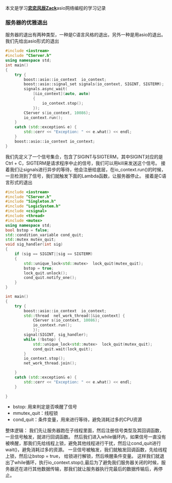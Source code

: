 本文是学习[**恋恋风辰Zack**](https://space.bilibili.com/271469206)asio网络编程的学习记录
### 服务器的优雅退出
服务器的退出有两种类型，一种是C语言风格的退出，另外一种是用asio的退出。
我们先给出asio形式的退出
```cpp
#include <iostream>
#include "CServer.h"
using namespace std;
int main()
{
	try {
		boost::asio::io_context  io_context;
		boost::asio::signal_set signals(io_context, SIGINT, SIGTERM);
		signals.async_wait(
			[&io_context](auto, auto)
			{
				io_context.stop();
			});
		CServer s(io_context, 10086);
		io_context.run();
	}
	catch (std::exception& e) {
		std::cerr << "Exception: " << e.what() << endl;
	}
	boost::asio::io_context io_context;
}
```
我们先定义了一个信号集合，包含了SIGINT与SIGTERM，其中SIGINT对应的是Ctrl + C，SIGTERM是请求程序中止的信号，我们可以用kill来发送这个信号。
接着我们让signals进行异步的等待，他会注册给底层，在io_context.run()的时候，一旦检测到了信号，我们就触发下面的Lambda函数，让服务器停止。
接着是C语言形式的退出
```cpp
#include <iostream>
#include "CServer.h"
#include "Singleton.h"
#include "LogicSystem.h"
#include <csignal>
#include <thread>
#include <mutex>
using namespace std;
bool bstop = false;
std::condition_variable cond_quit;
std::mutex mutex_quit;
void sig_handler(int sig)
{
	if (sig == SIGINT||sig == SIGTERM)
	{
		std::unique_lock<std::mutex>  lock_quit(mutex_quit);
		bstop = true;
		lock_quit.unlock();
		cond_quit.notify_one();
	}
}

int main()
{
	try {
		boost::asio::io_context  io_context;
		std::thread  net_work_thread([&io_context] {
			CServer s(io_context, 10086);
			io_context.run();
			});
		signal(SIGINT, sig_handler);
		while (!bstop) {
			std::unique_lock<std::mutex>  lock_quit(mutex_quit);
			cond_quit.wait(lock_quit);
		}
		io_context.stop();
		net_work_thread.join();

	}
	catch (std::exception& e) {
		std::cerr << "Exception: " << e.what() << endl;
	}
	
}
```
* bstop: 用来判定是否唤醒了信号
* mmutex_quit：线程锁
* cond_quit：条件变量，用来进行等待，避免消耗过多的CPU资源

整体逻辑：
我们先让服务器跑在子线程里面，然后注册信号类型及其回调函数，一旦信号触发，就进行回调函数。
然后我们进入while循环内，如果信号一直没有被唤醒，那我们先给线程上锁，避免其他线程进行干扰，然后让cond_quit进行wait()，避免消耗过多的资源。
一旦信号被触发，我们就触发回调函数，先给线程上锁，然后让bstop = true， 给锁进行解锁，然后唤醒条件变量。
这样我们就退出了while循环，执行io_context.stop(),最后为了避免我们服务器关闭的时候，服务器还在进行其他数据传输，那我们就让服务器执行完最后的数据传输后，再停止。
